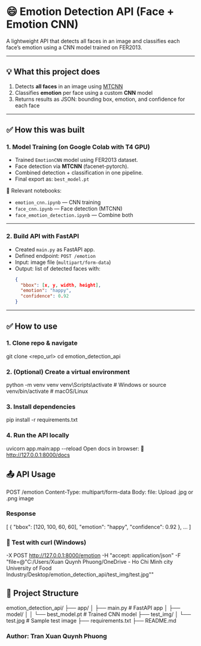 # 😄 Emotion Detection API (Face + Emotion CNN)

A lightweight API that detects all faces in an image and classifies each face’s emotion using a CNN model trained on FER2013.

---

## 💡 What this project does

1. Detects **all faces** in an image using [MTCNN](https://github.com/timesler/facenet-pytorch)
2. Classifies **emotion** per face using a custom **CNN** model
3. Returns results as JSON: bounding box, emotion, and confidence for each face

---

## ✅ How this was built

### 1. Model Training (on Google Colab with T4 GPU)
- Trained `EmotionCNN` model using FER2013 dataset.
- Face detection via **MTCNN** (facenet-pytorch).
- Combined detection + classification in one pipeline.
- Final export as: `best_model.pt`

📁 Relevant notebooks:
- `emotion_cnn.ipynb` — CNN training
- `face_cnn.ipynb` — Face detection (MTCNN)
- `face_emotion_detection.ipynb` — Combine both

---

### 2. Build API with FastAPI
- Created `main.py` as FastAPI app.
- Defined endpoint: `POST /emotion`
- Input: image file (`multipart/form-data`)
- Output: list of detected faces with:
  ```json
  {
    "bbox": [x, y, width, height],
    "emotion": "happy",
    "confidence": 0.92
  }

---

## ✅ How to use
### 1. Clone repo & navigate
git clone <repo_url>
cd emotion_detection_api
### 2. (Optional) Create a virtual environment
python -m venv venv
venv\Scripts\activate      # Windows
or
source venv/bin/activate   # macOS/Linux
### 3. Install dependencies
pip install -r requirements.txt
### 4. Run the API locally
uvicorn app.main:app --reload
Open docs in browser:
📄 http://127.0.0.1:8000/docs

## 📤 API Usage
POST /emotion
Content-Type: multipart/form-data
Body:
file: Upload .jpg or .png image

### Response
[
  {
    "bbox": [120, 100, 60, 60],
    "emotion": "happy",
    "confidence": 0.92
  },
  ...
]

### 🧪 Test with curl (Windows)
-X POST http://127.0.0.1:8000/emotion -H "accept: application/json" -F "file=@\"C:/Users/Xuan Quynh Phuong/OneDrive - Ho Chi Minh city University of Food Industry/Desktop/emotion_detection_api/test_img/test.jpg\""

## 📁 Project Structure
emotion_detection_api/
├── app/
│   ├── main.py              # FastAPI app
│   ├── model/
│   │   └── best_model.pt    # Trained CNN model
├── test_img/
│   └── test.jpg             # Sample test image
├── requirements.txt
├── README.md

### Author: Tran Xuan Quynh Phuong
